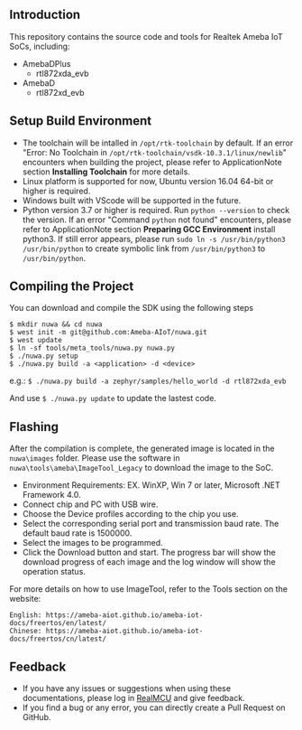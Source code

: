 ## Introduction

This repository contains the source code and tools for Realtek Ameba IoT SoCs, including:
- AmebaDPlus
  - rtl872xda_evb
- AmebaD
  - rtl872xd_evb

## Setup Build Environment

* The toolchain will be intalled in `/opt/rtk-toolchain` by default. If an error "Error: No Toolchain in `/opt/rtk-toolchain/vsdk-10.3.1/linux/newlib`" encounters when building the project, please refer to ApplicationNote section **Installing Toolchain** for more details.
* Linux platform is supported for now, Ubuntu version 16.04 64-bit or higher is required.
* Windows built with VScode will be supported in the future.
* Python version 3.7 or higher is required. Run `python --version` to check the version. If an error "Command `python` not found" encounters, please refer to ApplicationNote section **Preparing GCC Environment** install python3. If still error appears, please run `sudo ln -s /usr/bin/python3 /usr/bin/python` to create symbolic link from `/usr/bin/python3` to `/usr/bin/python`.

## Compiling the Project

You can download and compile the SDK using the following steps
```
$ mkdir nuwa && cd nuwa
$ west init -m git@github.com:Ameba-AIoT/nuwa.git
$ west update
$ ln -sf tools/meta_tools/nuwa.py nuwa.py
$ ./nuwa.py setup
$ ./nuwa.py build -a <application> -d <device>
```
e.g.: `$ ./nuwa.py build -a zephyr/samples/hello_world -d rtl872xda_evb`

And use `$ ./nuwa.py update` to update the lastest code.

## Flashing

After the compilation is complete, the generated image is located in the `nuwa\images` folder. Please use the software in `nuwa\tools\ameba\ImageTool_Legacy` to download the image to the SoC.

* Environment Requirements: EX. WinXP, Win 7 or later, Microsoft .NET Framework 4.0.
* Connect chip and PC with USB wire.
* Choose the Device profiles according to the chip you use.
* Select the corresponding serial port and transmission baud rate. The default baud rate is 1500000.
* Select the images to be programmed.
* Click the Download button and start. The progress bar will show the download progress of each image and the log window will show the operation status.

For more details on how to use ImageTool, refer to the Tools section on the website:
```
English: https://ameba-aiot.github.io/ameba-iot-docs/freertos/en/latest/
Chinese: https://ameba-aiot.github.io/ameba-iot-docs/freertos/cn/latest/
```

## Feedback
- If you have any issues or suggestions when using these documentations, please log in [RealMCU](https://www.realmcu.com/en/Account/Login) and give feedback.
- If you find a bug or any error, you can directly create a Pull Request on GitHub.
